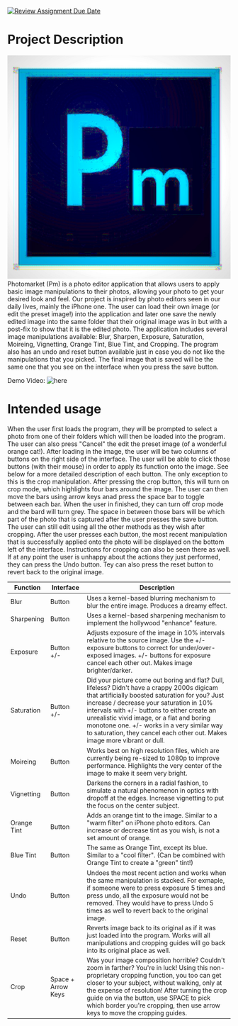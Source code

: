 [![Review Assignment Due Date](https://classroom.github.com/assets/deadline-readme-button-22041afd0340ce965d47ae6ef1cefeee28c7c493a6346c4f15d667ab976d596c.svg)](https://classroom.github.com/a/YxXKqIeT)

# Project Description

!["logo" of photomarket](./images/adobe-photoshop-cc-logo-png_seeklogo-268287_PROCESSING.jpg)
Photomarket (Pm) is a photo editor application that allows users to apply basic image manipulations to their photos, allowing your photo to get your desired look and feel. Our project is inspired by photo editors seen in our daily lives, mainly the iPhone one. The user can load their own image (or edit the preset image!) into the application and later one save the newly edited image into the same folder that their original image was in but with a post-fix to show that it is the edited photo. The application includes several image manipulations available: Blur, Sharpen, Exposure, Saturation, Moireing, Vignetting, Orange Tint, Blue Tint, and Cropping. The program also has an undo and reset button available just in case you do not like the manipulations that you picked. The final image that is saved will be the same one that you see on the interface when you press the save button.

Demo Video: ![here](https://www.youtube.com/watch?v=pfJsYrNsm_4)

# Intended usage

When the user first loads the program, they will be prompted to select a photo from one of their folders which will then be loaded into the program. The user can also press "Cancel" the edit the preset image (of a wonderful orange cat!). After loading in the image, the user will be two columns of buttons on the right side of the interface. The user will be able to click those buttons (with their mouse) in order to apply its function onto the image. See below for a more detailed description of each button. The only exception to this is the crop manipulation. After pressing the crop button, this will turn on crop mode, which highlights four bars around the image. The user can then move the bars using arrow keys anad press the space bar to toggle between each bar. When the user in finished, they can turn off crop mode and the bard will turn grey. The space in between those bars will be which part of the photo that is captured after the user presses the save button. The user can still edit using all the other methods as they wish after cropping. After the user presses each button, the most recent manipulation that is successfully applied onto the photo will be displayed on the bottom left of the interface. Instructions for cropping can also be seen there as well. If at any point the user is unhappy about the actions they just performed, they can press the Undo button. Tey can also press the reset button to revert back to the original image.

|Function|Interface|Description|
| ---- | ---- | ------------------- |
| Blur | Button | Uses a kernel-based blurring mechanism to blur the entire image. Produces a dreamy effect. |
| Sharpening | Button | Uses a kernel-based sharpening mechanism to implement the hollywood "enhance" feature. |
| Exposure | Button +/- | Adjusts exposure of the image in 10% intervals relative to the source image. Use the +/- exposure buttons to correct for under/over-exposed images. +/- buttons for exposure cancel each other out. Makes image brighter/darker.|
| Saturation | Button +/- | Did your picture come out boring and flat? Dull, lifeless? Didn't have a crappy 2000s digicam that artificially boosted saturation for you? Just increase / decrease your saturation in 10% intervals with +/- buttons to either create an unrealistic vivid image, or a flat and boring monotone one. +/- works in a very similar way to saturation, they cancel each other out. Makes image more vibrant or dull.|
| Moireing | Button | Works best on high resolution files, which are currently being re-sized to 1080p to improve performance. Highlights the very center of the image to make it seem very bright. |
| Vignetting | Button | Darkens the corners in a radial fashion, to simulate a natural phenomenon in optics with dropoff at the edges. Increase vignetting to put the focus on the center subject. |
| Orange Tint | Button | Adds an orange tint to the image. Similar to a "warm filter" on iPhone photo editors. Can increase or decrease tint as you wish, is not a set amount of orange. |
| Blue Tint | Button | The same as Orange Tint, except its blue. Similar to a "cool filter". (Can be combined with Orange Tint to create a "green" tint!) |
| Undo | Button | Undoes the most recent action and works when the same manipulation is stacked. For exmaple, if someone were to press exposure 5 times and press undo, all the exposure would not be removed. They would have to press Undo 5 times as well to revert back to the original image. |
| Reset | Button | Reverts image back to its original as if it was just loaded into the program. Works will all manipulations and cropping guides will go back into its original place as well. |
| Crop | Space + Arrow Keys | Was your image composition horrible? Couldn't zoom in farther? You're in luck! Using this non-proprietary cropping function, you too can get closer to your subject, without walking, only at the expense of resolution! After turning the crop guide on via the button, use SPACE to pick which border you're cropping, then use arrow keys to move the cropping guides. |
